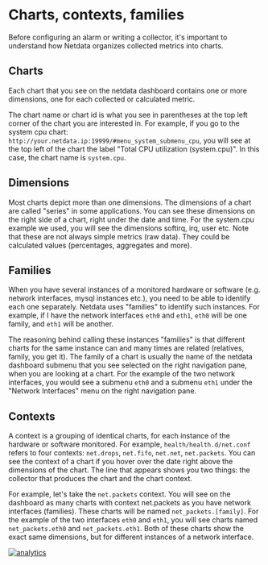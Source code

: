 # Charts, contexts, families

Before configuring an alarm or writing a collector, it's important to understand how Netdata organizes collected metrics into charts. 

## Charts

Each chart that you see on the netdata dashboard contains one or more dimensions, one for each collected or calculated metric. 

The chart name or chart id is what you see in parentheses at the top left corner of the chart you are interested in. For example, if you go to the system cpu chart: `http://your.netdata.ip:19999/#menu_system_submenu_cpu`, you will see at the top left of the chart the label "Total CPU utilization (system.cpu)". In this case, the chart name is `system.cpu`.  

## Dimensions

Most charts depict more than one dimensions. The dimensions of a chart are called "series" in some applications. You can see these dimensions on the right side of a chart, right under the date and time. For the system.cpu example we used, you will see the dimensions softirq, irq, user etc. Note that these are not always simple metrics (raw data). They could be calculated values (percentages, aggregates and more).

## Families

When you have several instances of a monitored hardware or software (e.g. network interfaces, mysql instances etc.), you need to be able to identify each one separately. Netdata uses "families" to identify such instances. For example, if I have the network interfaces `eth0` and `eth1`, `eth0` will be one family, and `eth1` will be another. 

The reasoning behind calling these instances "families" is that different charts for the same instance can and many times are related (relatives, family, you get it). The family of a chart is usually the name of the netdata dashboard submenu that you see selected on the right navigation pane, when you are looking at a chart. For the example of the two network interfaces, you would see a submenu `eth0` and a submenu `eth1` under the "Network Interfaces" menu on the right navigation pane. 

## Contexts

A context is a grouping of identical charts, for each instance of the hardware or software monitored. For example, `health/health.d/net.conf` refers to four contexts: `net.drops`, `net.fifo`, `net.net`, `net.packets`. You can see the context of a chart if you hover over the date right above the dimensions of the chart.  The line that appears shows you two things: the collector that produces the chart and the chart context. 

For example, let's take the `net.packets` context. You will see on the dashboard as many charts with context net.packets as you have network interfaces (families). These charts will be named `net_packets.[family]`. For the example of the two interfaces `eth0` and `eth1`, you will see charts named `net_packets.eth0` and `net_packets.eth1`. Both of these charts show the exact same dimensions, but for different instances of a network interface.  

[![analytics](https://www.google-analytics.com/collect?v=1&aip=1&t=pageview&_s=1&ds=github&dr=https%3A%2F%2Fgithub.com%2Fnetdata%2Fnetdata&dl=https%3A%2F%2Fmy-netdata.io%2Fgithub.%2Fdocs%2FCharts&_u=MAC~&cid=5792dfd7-8dc4-476b-af31-da2fdb9f93d2&tid=UA-64295674-3)]()
